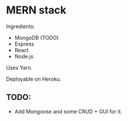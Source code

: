 # MERN stack

Ingredients:

* MongoDB (TODO)
* Express
* React
* Node.js

Uses Yarn.

Deployable on Heroku.

## TODO:

* Add Mongoose and some CRUD + GUI for it.
